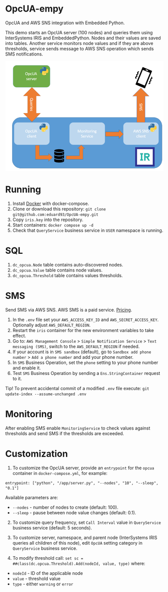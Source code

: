 # OpcUA-empy
OpcUA and AWS SNS integration with Embedded Python.

This demo starts an OpcUA server (100 nodes) and queries them using InterSystems IRIS and EmbeddedPython. Nodes and their values are saved into tables. Another service monitors node values and if they are above thresholds, service sends message to AWS SNS operation which sends SMS notifications.

![](architecture.png)

# Running

1. Install [Docker](https://www.docker.com/get-started) with docker-compose.
2. Clone or download this repository: `git clone git@github.com:eduard93/OpcUA-empy.git`
3. Copy `iris.key` into the repository.
4. Start containers: `docker compose up -d`
5. Check that `QueryService` business service in `USER` namespace is running.

# SQL

1. `dc_opcua.Node` table contains auto-discovered nodes.
2. `dc_opcua.Value` table contains node values.
2. `dc_opcua.Threshold` table contains values thresholds.

# SMS

Send SMS via AWS SNS. AWS SMS is a paid service. [Pricing](https://aws.amazon.com/sns/sms-pricing/).

1. In the `.env` file set your `AWS_ACCESS_KEY_ID` and `AWS_SECRET_ACCESS_KEY`. Optionally adjust `AWS_DEFAULT_REGION`.
2. Restart the `iris` container for the new environment variables to take effect. 
3. Go to: `AWS Management Console` > `Simple Notification Service` > `Text messaging (SMS)`, switch to the `AWS_DEFAULT_REGION` if needed.
4. If your account is in `SMS sandbox` (default), go to `Sandbox add phone number` > `Add a phone number` and add your phone number.
5. In `SMS` Business Operation, set the `phone` setting to your phone number and enable it.
6. Test `SMS` Business Operation by sending a `Ens.StringContainer` request to it.

Tip! To prevent accidental commit of a modified `.env` file execute: `git update-index --assume-unchanged .env`

# Monitoring

After enabling SMS enable `MonitoringService` to check values against thresholds and send SMS if the thresholds are exceeded.


# Customization

1. To customize the OpcUA server, provide an `entrypoint` for the `opcua` container in `docker-compose.yml`, for example: 

```
entrypoint: ["python", "/app/server.py", "--nodes", "10", "--sleep", "0.1"]
```

Available parameters are:
- `--nodes` - number of nodes to create (default: 100).
- `--sleep` - pause between node value changes (default: 0.1).

2. To customize query frequency, set `Call Interval` value in `QueryService` business service (default: 5 seconds).

3. To customize server, namespace, and parent node (InterSystems IRIS queries all children of this node), edit `OpcUA` setting category in `QueryService` business service.

4. To modify threshold call: `set sc = ##class(dc.opcua.Threshold).Add(nodeId, value, type)` where:
  - `nodeId` - ID of the applicable node
  - `value` - threshold value
  - `type` - either `warning` or `error`
